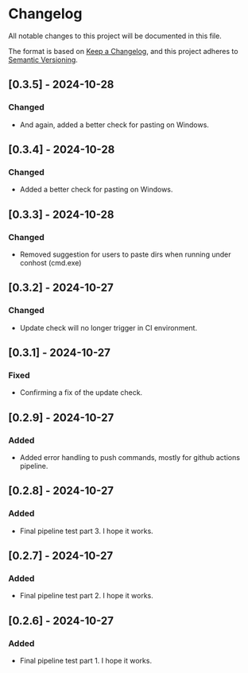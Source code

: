 # Changelog

All notable changes to this project will be documented in this file.

The format is based on [Keep a Changelog](https://keepachangelog.com/en/1.0.0/),
and this project adheres to [Semantic Versioning](https://semver.org/spec/v2.0.0.html).

## [0.3.5] - 2024-10-28

### Changed
- And again, added a better check for pasting on Windows.

## [0.3.4] - 2024-10-28

### Changed
- Added a better check for pasting on Windows.

## [0.3.3] - 2024-10-28

### Changed
- Removed suggestion for users to paste dirs when running under conhost (cmd.exe)

## [0.3.2] - 2024-10-27

### Changed
- Update check will no longer trigger in CI environment.

## [0.3.1] - 2024-10-27

### Fixed
- Confirming a fix of the update check.

## [0.2.9] - 2024-10-27

### Added
- Added error handling to push commands, mostly for github actions pipeline.

## [0.2.8] - 2024-10-27

### Added
- Final pipeline test part 3. I hope it works.

## [0.2.7] - 2024-10-27

### Added
- Final pipeline test part 2. I hope it works.

## [0.2.6] - 2024-10-27

### Added
- Final pipeline test part 1. I hope it works.
